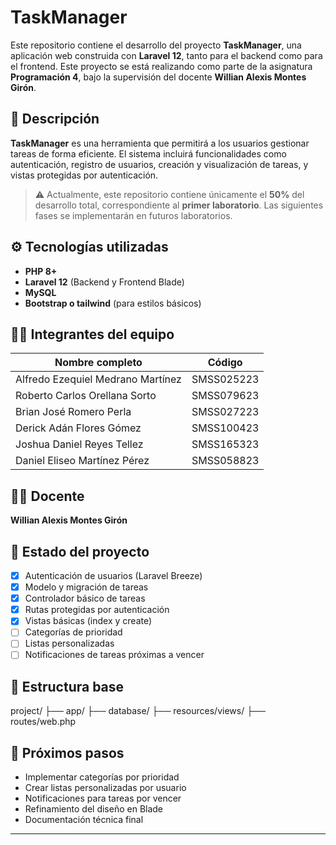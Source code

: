 # TaskManager

Este repositorio contiene el desarrollo del proyecto **TaskManager**, una aplicación web construida con **Laravel 12**, tanto para el backend como para el frontend. Este proyecto se está realizando como parte de la asignatura **Programación 4**, bajo la supervisión del docente **Willian Alexis Montes Girón**.

## 🧾 Descripción

**TaskManager** es una herramienta que permitirá a los usuarios gestionar tareas de forma eficiente. El sistema incluirá funcionalidades como autenticación, registro de usuarios, creación y visualización de tareas, y vistas protegidas por autenticación.

> ⚠️ Actualmente, este repositorio contiene únicamente el **50%** del desarrollo total, correspondiente al **primer laboratorio**. Las siguientes fases se implementarán en futuros laboratorios.

## ⚙️ Tecnologías utilizadas

- **PHP 8+**
- **Laravel 12** (Backend y Frontend Blade)
- **MySQL** 
- **Bootstrap o tailwind** (para estilos básicos)

## 👨‍💻 Integrantes del equipo

| Nombre completo                             | Código         |
|--------------------------------------------|----------------|
| Alfredo Ezequiel Medrano Martínez           | SMSS025223     |
| Roberto Carlos Orellana Sorto              | SMSS079623     |
| Brian José Romero Perla                    | SMSS027223     |
| Derick Adán Flores Gómez                   | SMSS100423     |
| Joshua Daniel Reyes Tellez                 | SMSS165323     |
| Daniel Eliseo Martínez Pérez               | SMSS058823     |

## 🧑‍🏫 Docente

**Willian Alexis Montes Girón**

## 📌 Estado del proyecto

- [x] Autenticación de usuarios (Laravel Breeze)
- [x] Modelo y migración de tareas
- [x] Controlador básico de tareas
- [x] Rutas protegidas por autenticación
- [x] Vistas básicas (index y create)
- [ ] Categorías de prioridad
- [ ] Listas personalizadas
- [ ] Notificaciones de tareas próximas a vencer

## 📁 Estructura base

project/
├── app/
├── database/
├── resources/views/
├── routes/web.php


## 🚧 Próximos pasos

- Implementar categorías por prioridad
- Crear listas personalizadas por usuario
- Notificaciones para tareas por vencer
- Refinamiento del diseño en Blade
- Documentación técnica final

---

